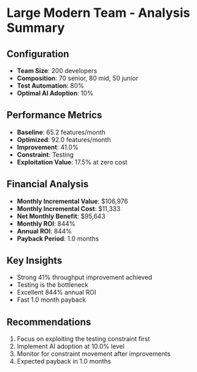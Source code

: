 # Large Modern Team - Analysis Summary

## Configuration
- **Team Size**: 200 developers
- **Composition**: 70 senior, 80 mid, 50 junior
- **Test Automation**: 80%
- **Optimal AI Adoption**: 10%

## Performance Metrics
- **Baseline**: 65.2 features/month
- **Optimized**: 92.0 features/month
- **Improvement**: 41.0%
- **Constraint**: Testing
- **Exploitation Value**: 17.5% at zero cost

## Financial Analysis
- **Monthly Incremental Value**: $106,976
- **Monthly Incremental Cost**: $11,333
- **Net Monthly Benefit**: $95,643
- **Monthly ROI**: 844%
- **Annual ROI**: 844%
- **Payback Period**: 1.0 months

## Key Insights
- Strong 41% throughput improvement achieved
- Testing is the bottleneck
- Excellent 844% annual ROI
- Fast 1.0 month payback

## Recommendations
1. Focus on exploiting the testing constraint first
2. Implement AI adoption at 10.0% level
3. Monitor for constraint movement after improvements
4. Expected payback in 1.0 months
